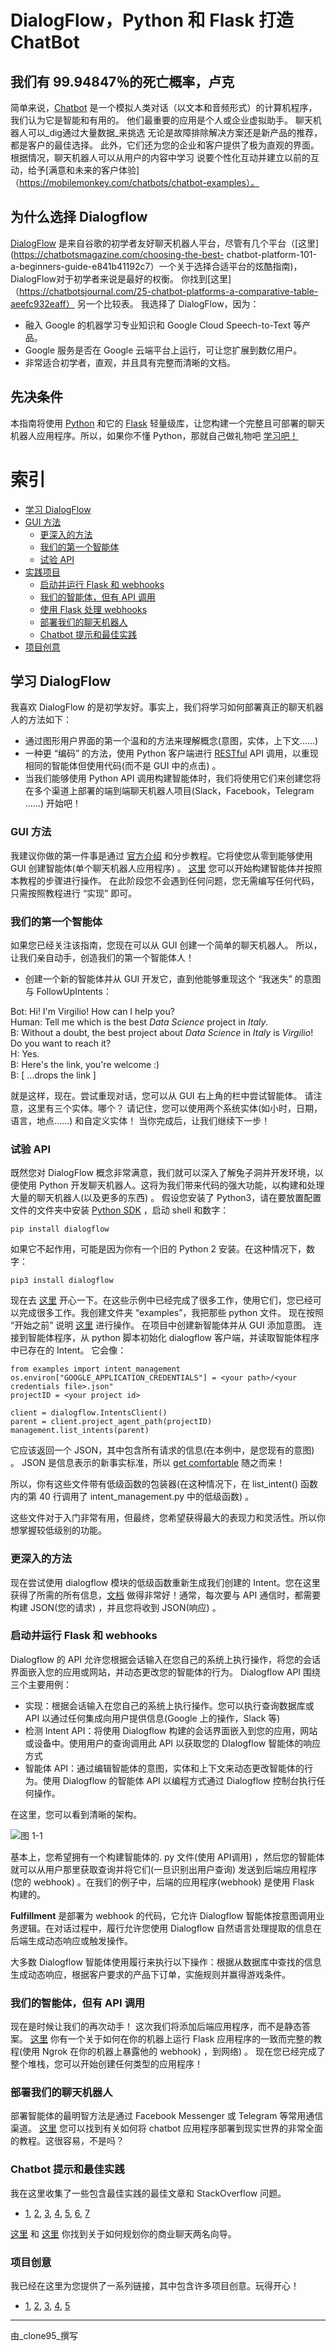 # DialogFlow，Python 和 Flask 打造 ChatBot

## 我们有 99.94847％的死亡概率，卢克
简单来说，[Chatbot](https://medium.com/swlh/what-is-a-chatbot-and-how-to-use-it-for-your-business-976ec2e0a99f) 是一个模拟人类对话（以文本和音频形式）的计算机程序，我们认为它是智能和有用的。
他们最重要的应用是个人或企业虚拟助手。
聊天机器人可以_dig通过大量数据_来挑选
无论是故障排除解决方案还是新产品的推荐，都是客户的最佳选择。 此外，它们还为您的企业和客户提供了极为直观的界面。
根据情况，聊天机器人可以从用户的内容中学习
说要个性化互动并建立以前的互动，给予[满意和未来的客户体验]（https://mobilemonkey.com/chatbots/chatbot-examples）。

## 为什么选择 Dialogflow
[DialogFlow](https://dialogflow.com/) 是来自谷歌的初学者友好聊天机器人平台，尽管有几个平台（[这里](https://chatbotsmagazine.com/choosing-the-best- chatbot-platform-101-a-beginners-guide-e841b41192c7）一个关于选择合适平台的炫酷指南)，DialogFlow对于初学者来说是最好的权衡。 你找到[这里]（https://chatbotsjournal.com/25-chatbot-platforms-a-comparative-table-aeefc932eaff）
另一个比较表。
我选择了 DialogFlow，因为：
- 融入 Google 的机器学习专业知识和 Google Cloud Speech-to-Text 等产品。
- Google 服务是否在 Google 云端平台上运行，可让您扩展到数亿用户。
- 非常适合初学者，直观，并且具有完整而清晰的文档。

## 先决条件
本指南将使用 [Python](https://www.python.org/) 和它的 [Flask](http://flask.pocoo.org/) 轻量级库，让您构建一个完整且可部署的聊天机器人应用程序。所以，如果你不懂 Python，那就自己做礼物吧 [学习吧！](https://automatetheboringstuff.com/)


# 索引
- [学习 DialogFlow](#学习-DialogFlow)
- [GUI 方法](#GUI-方法)
    - [更深入的方法](#更深入的方法)
    - [我们的第一个智能体](#我们的第一个智能体)
    - [试验 API](#试验-API)
- [实践项目](#实践项目)
    - [启动并运行 Flask 和 webhooks](#启动并运行-Flask-和-webhooks)
    - [我们的智能体，但有 API 调用](#我们的智能体，但有-API-调用)
    - [使用 Flask 处理 webhooks](#使用-Flask-处理-webhooks)
    - [部署我们的聊天机器人](#部署我们的聊天机器人)
    - [Chatbot 提示和最佳实践](#Chatbot-提示和最佳实践)
- [项目创意](#项目创意)

## 学习 DialogFlow
我喜欢 DialogFlow 的是初学友好。事实上，我们将学习如何部署真正的聊天机器人的方法如下：
- 通过图形用户界面的第一个温和的方法来理解概念(意图，实体，上下文......)
- 一种更 “编码” 的方法，使用 Python 客户端进行 [RESTful](https://it.wikipedia.org/wiki/Representational_State_Transfer) API 调用，以重现相同的智能体但使用代码(而不是 GUI 中的点击) 。
- 当我们能够使用 Python API 调用构建智能体时，我们将使用它们来创建您将在多个渠道上部署的端到端聊天机器人项目(Slack，Facebook，Telegram ......)
开始吧！

### GUI 方法
我建议你做的第一件事是通过 [官方介绍](https://dialogflow.com/docs) 和分步教程。它将使您从零到能够使用 GUI 创建智能体(单个聊天机器人应用程序) 。
[这里](https://console.dialogflow.com/api-client/#/login) 您可以开始构建智能体并按照本教程的步骤进行操作。
在此阶段您不会遇到任何问题，您无需编写任何代码，只需按照教程进行 “实现” 即可。

### 我们的第一个智能体
如果您已经关注该指南，您现在可以从 GUI 创建一个简单的聊天机器人。
所以，让我们亲自动手，创造我们的第一个智能体人！

- 创建一个新的智能体并从 GUI 开发它，直到他能够重现这个 “我迷失” 的意图与 FollowUpIntents：

Bot: Hi! I'm Virgilio! How can I help you?\
Human: Tell me which is the best _Data Science_ project in _Italy_.\
B: Without a doubt, the best project about _Data Science_ in _Italy_ is _Virgilio_! Do you want to reach it?\
H: Yes.\
B: Here's the link, you're welcome :) \
B: [ ...drops the link ]

就是这样，现在。尝试重现对话，您可以从 GUI 右上角的栏中尝试智能体。
请注意，这里有三个实体。哪个？
请记住，您可以使用两个系统实体(如小时，日期，语言，地点......) 和自定义实体！
当你完成后，让我们继续下一步！

### 试验 API
既然您对 DialogFlow 概念非常满意，我们就可以深入了解兔子洞并开发环境，以便使用 Python 开发聊天机器人。这将为我们带来代码的强大功能，以构建和处理大量的聊天机器人(以及更多的东西) 。
假设您安装了 Python3，请在要放置配置文件的文件夹中安装 [Python SDK](https://dialogflow-python-client-v2.readthedocs.io/en/latest/index.html) ，启动 shell 和数字：

```
pip install dialogflow
```

如果它不起作用，可能是因为你有一个旧的 Python 2 安装。在这种情况下，数字：

```
pip3 install dialogflow
```

现在去 [这里](https://github.com/googleapis/dialogflow-python-client-v2/tree/master/samples) 开心一下。在这些示例中已经完成了很多工作，使用它们，您已经可以完成很多工作。我创建文件夹 “examples”，我把那些 python 文件。
现在按照 “开始之前” 说明 [这里](https://dialogflow-python-client-v2.readthedocs.io/en/latest/) 进行操作。
在项目中创建新智能体并从 GUI 添加意图。
连接到智能体程序，从 python 脚本初始化 dialogflow 客户端，并读取智能体程序中已存在的 Intent。
它会像：

```
from examples import intent_management
os.environ["GOOGLE_APPLICATION_CREDENTIALS"] = <your path>/<your credentials file>.json"
projectID = <your project id>

client = dialogflow.IntentsClient()
parent = client.project_agent_path(projectID)
management.list_intents(parent)
```

它应该返回一个 JSON，其中包含所有请求的信息(在本例中，是您现有的意图) 。
JSON 是信息表示的新事实标准，所以 [get comfortable](https://www.w3schools.com/whatis/whatis_json.asp) 随之而来！

所以，你有这些文件带有低级函数的包装器(在这种情况下，在 list_intent() 函数内的第 40 行调用了 intent_management.py 中的低级函数) 。

这些文件对于入门非常有用，但最终，您希望获得最大的表现力和灵活性。所以你想掌握较低级别的功能。

### 更深入的方法

现在尝试使用 dialogflow 模块的低级函数重新生成我们创建的 Intent。您在这里获得了所需的所有信息，[文档](https://cloud.google.com/dialogflow-enterprise/docs/reference/rest/v2-overview) 做得非常好！通常，每次要与 API 通信时，都需要构建 JSON(您的请求) ，并且您将收到 JSON(响应) 。

### 启动并运行 Flask 和 webhooks

Dialogflow 的 API 允许您根据会话输入在您自己的系统上执行操作，将您的会话界面嵌入您的应用或网站，并动态更改您的智能体的行为。 Dialogflow API 围绕三个主要用例：

- 实现：根据会话输入在您自己的系统上执行操作。您可以执行查询数据库或 API 以通过任何集成向用户提供信息(Google 上的操作，Slack 等)
- 检测 Intent API：将使用 Dialogflow 构建的会话界面嵌入到您的应用，网站或设备中。使用用户的查询调用此 API 以获取您的 DIalogflow 智能体的响应方式
- 智能体 API：通过编辑智能体的意图，实体和上下文来动态更改智能体的行为。使用 Dialogflow 的智能体 API 以编程方式通过 Dialogflow 控制台执行任何操作。

在这里，您可以看到清晰的架构。

![图 1-1](https://raw.githubusercontent.com/dialogflow/resources/master/images/overview.png "1") 

基本上，您希望拥有一个构建智能体的. py 文件(使用 API​​调用) ，然后您的智能体就可以从用户那里获取查询并将它们(一旦识别出用户查询) 发送到后端应用程序(您的 webhook) 。在我们的例子中，后端的应用程序(webhook) 是使用 Flask 构建的。

**Fulfillment** 是部署为 webhook 的代码，它允许 Dialogflow 智能体按意图调用业务逻辑。在对话过程中，履行允许您使用 Dialogflow 自然语言处理提取的信息在后端生成动态响应或触发操作。

大多数 Dialogflow 智能体使用履行来执行以下操作：根据从数据库中查找的信息生成动态响应，根据客户要求的产品下订单，实施规则并赢得游戏条件。

### 我们的智能体，但有 API 调用
现在是时候让我们的再次动手！
这次我们将添加后端应用程序，而不是静态答案。
[这里](https://www.pragnakalp.com/dialogflow-fulfillment-webhook-tutorial/) 你有一个关于如何在你的机器上运行 Flask 应用程序的一致而完整的教程(使用 Ngrok 在你的机器上暴露他的 webhook) ，到网络) 。
现在您已经完成了整个堆栈，您可以开始创建任何类型的应用程序！

### 部署我们的聊天机器人
部署智能体的最明智方法是通过 Facebook Messenger 或 Telegram 等常用通信渠道。
[这里](https://hub.packtpub.com/creating-and-deploying-a-chatbot-using-dialogflow-tutorial/) 您可以找到有关如何将 chatbot 应用程序部署到现实世界的非常全面的教程。这很容易，不是吗？

### Chatbot 提示和最佳实践
我在这里收集了一些包含最佳实践的最佳文章和 StackOverflow 问题。

- [1](https://dzone.com/articles/best-practices-for-lively-chatbots), [2](https://miningbusinessdata.com/automatically-generate-dialogflow-faq-chatbot-csv-file/), [3](https://www.comm100.com/blog/chatbot-best-worst-practices.html), [4](https://chatbotsmagazine.com/11-more-best-ux-practices-for-building-chatbots-67362d1104d9), [5](https://thebrainfiles.wearebrain.com/chatbot-best-practice-learnings-and-insights-from-companies-like-abn-amro-booking-com-6e4c329c60a5), [6](https://www.marutitech.com/8-best-practices-bot-development/), [7](https://stackoverflow.com/questions/52426295/dialogflow-intent-lifespan-best-practice-and-performance)

[这里](https://medium.com/the-mission/how-to-effectively-run-a-chatbot-development-project-a445d2d1170f)  和 [这里](https://botpress.io/blog/successful-chatbot-projects-avoid-these-mistakes/)  你找到关于如何规划你的商业聊天两名向导。

### 项目创意
我已经在这里为您提供了一系列链接，其中包含许多项目创意。玩得开心！

- [1](https://chatbotsmagazine.com/80-chatbot-ideas-for-enterprise-bots-4bb73281f593), [2](https://www.messengerpeople.com/best-of-8-chatbot-projects-you-will-love-to-discover/), [3](https://www.quora.com/What-are-some-cool-ideas-where-chat-bots-can-be-put-to-use), [4](https://www.wordstream.com/blog/ws/2017/10/04/chatbots), [5](https://www.ideas2it.com/blogs/50-chatbot-use-cases/)


----
由_clone95_撰写